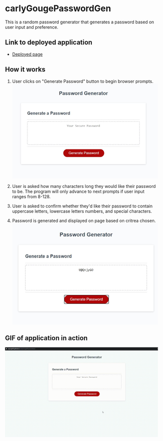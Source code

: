 # carlyGougePasswordGen
This is a random password generator that generates a password based on user input and preference. 

## Link to deployed application
* [Deployed page](https://cgouge93.github.io/carlyGougePasswordGen/)
## How it works
1. User clicks on "Generate Password" button to begin browser prompts. ![screenshot of application](assets/mainAppScreenShot.JPG)


2. User is asked how many characters long they would like their password to be. The program will only advance to next prompts if user input ranges from 8-128.

3. User is asked to confirm whether they'd like their password to contain uppercase letters, lowercase letters numbers, and special characters.

4. Password is generated and displayed on page based on critrea chosen.
![screenshot of generated password](assets/generatedPW.JPG)

## GIF of application in action
![gif of working application](assets/deployedpassgen.gif)

